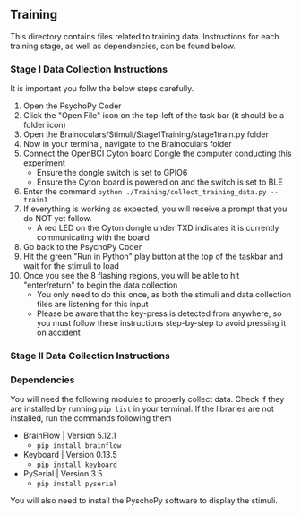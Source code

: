 ## Training
This directory contains files related to training data. Instructions for each training stage, as well as dependencies, can be found below.

### Stage I Data Collection Instructions
It is important you follw the below steps carefully.
1. Open the PsychoPy Coder
2. Click the "Open File" icon on the top-left of the task bar (it should be a folder icon)
3. Open the Brainoculars/Stimuli/Stage1Training/stage1train.py folder
4. Now in your terminal, navigate to the Brainoculars folder
5. Connect the OpenBCI Cyton board Dongle the computer conducting this experiment
    - Ensure the dongle switch is set to GPIO6
    - Ensure the Cyton board is powered on and the switch is set to BLE
6. Enter the command ```python ./Training/collect_training_data.py --train1```
7. If everything is working as expected, you will receive a prompt that you do NOT yet follow.
    - A red LED on the Cyton dongle under TXD indicates it is currently communicating with the board
8. Go back to the PsychoPy Coder
9. Hit the green "Run in Python" play button at the top of the taskbar and wait for the stimuli to load
10. Once you see the 8 flashing regions, you will be able to hit "enter/return" to begin the data collection
    - You only need to do this once, as both the stimuli and data collection files are listening for this input
    - Please be aware that the key-press is detected from anywhere, so you must follow these instructions step-by-step to avoid pressing it on accident

### Stage II Data Collection Instructions

### Dependencies
You will need the following modules to properly collect data. Check if 
they are installed by running ```pip list``` in your terminal.
If the libraries are not installed, run the commands following them
* BrainFlow | Version 5.12.1
    - ```pip install brainflow```
* Keyboard | Version  0.13.5
    - ```pip install keyboard```
* PySerial | Version 3.5
    - ```pip install pyserial```

You will also need to install the PyschoPy software to display the stimuli.